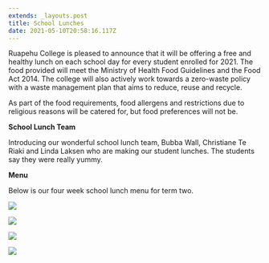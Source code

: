 ```yaml
---
extends: _layouts.post
title: School Lunches
date: 2021-05-10T20:58:16.117Z
---
```

Ruapehu College is pleased to announce that it will be offering a free and healthy lunch on each school day for every student enrolled for 2021. The food provided will meet the Ministry of Health Food Guidelines and the Food Act 2014. The college will also actively work towards a zero-waste policy with a waste management plan that aims to reduce, reuse and recycle.

As part of the food requirements, food allergens and restrictions due to religious reasons will be catered for, but food preferences will not be. 

**School Lunch Team**

Introducing our wonderful school lunch team, Bubba Wall, Christiane Te Riaki and Linda Laksen who are making our student lunches. The students say they were really yummy.

**Menu**

Below is our four week school lunch menu for term two. 

![](https://res.cloudinary.com/ruapehu-college/image/upload/v1620680449/Term_2_menus_Page_1_bxwhav.jpg)

![](https://res.cloudinary.com/ruapehu-college/image/upload/v1620680449/Term_2_menus_Page_2_zh5jkv.jpg)

![](https://res.cloudinary.com/ruapehu-college/image/upload/v1620680449/Term_2_menus_Page_3_kb8lei.jpg)

![](https://res.cloudinary.com/ruapehu-college/image/upload/v1620680449/Term_2_menus_Page_4_tjufqk.jpg)
